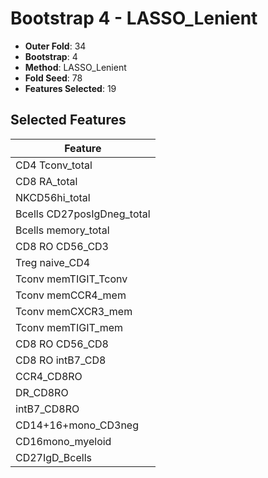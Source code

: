 # Bootstrap 4 - LASSO_Lenient

- **Outer Fold**: 34
- **Bootstrap**: 4
- **Method**: LASSO_Lenient
- **Fold Seed**: 78
- **Features Selected**: 19

## Selected Features

| Feature |
|---------|
| CD4 Tconv_total |
| CD8 RA_total |
| NKCD56hi_total |
| Bcells CD27posIgDneg_total |
| Bcells memory_total |
| CD8 RO CD56_CD3 |
| Treg naive_CD4 |
| Tconv memTIGIT_Tconv |
| Tconv memCCR4_mem |
| Tconv memCXCR3_mem |
| Tconv memTIGIT_mem |
| CD8 RO CD56_CD8 |
| CD8 RO intB7_CD8 |
| CCR4_CD8RO |
| DR_CD8RO |
| intB7_CD8RO |
| CD14+16+mono_CD3neg |
| CD16mono_myeloid |
| CD27IgD_Bcells |
